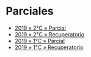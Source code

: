 # Parciales

- [2019 » 2°C » Parcial](2019s2-Parcial.md)
- [2019 » 2°C » Recuperatorio](2019s2-Recuperatorio.md)
- [2019 » 1°C » Parcial](2019s2-Parcial.md)
- [2019 » 1°C » Recuperatorio](2019s1-Recuperatorio.md)

